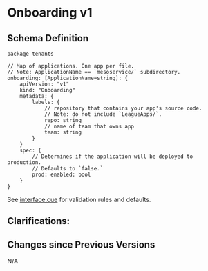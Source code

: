 # Onboarding v1

## Schema Definition

```cue
package tenants

// Map of applications. One app per file.
// Note: ApplicationName == `mesoservice/` subdirectory.
onboarding: [ApplicationName=string]: {
    apiVersion: "v1"
    kind: "Onboarding"
    metadata: {
        labels: {
            // repository that contains your app's source code.
            // Note: do not include `LeagueApps/`.
            repo: string
            // name of team that owns app
            team: string
        }
    }
    spec: {
        // Determines if the application will be deployed to production.
        // Defaults to `false.`
        prod: enabled: bool
    }
}

```

See [interface.cue](interface.cue) for validation rules and defaults.

## Clarifications:

## Changes since Previous Versions
N/A

